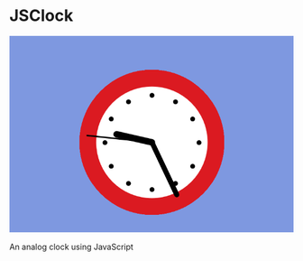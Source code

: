 # JSClock
![Print-scren of the app](https://github.com/johanjoyce/JSClock/blob/main/images/print.png)

An analog clock using JavaScript
